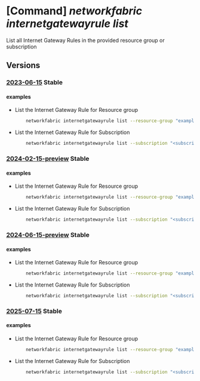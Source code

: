 # [Command] _networkfabric internetgatewayrule list_

List all Internet Gateway Rules in the provided resource group or subscription

## Versions

### [2023-06-15](/Resources/mgmt-plane/L3N1YnNjcmlwdGlvbnMve30vcHJvdmlkZXJzL21pY3Jvc29mdC5tYW5hZ2VkbmV0d29ya2ZhYnJpYy9pbnRlcm5ldGdhdGV3YXlydWxlcw==/2023-06-15.xml) **Stable**

<!-- mgmt-plane /subscriptions/{}/providers/microsoft.managednetworkfabric/internetgatewayrules 2023-06-15 -->
<!-- mgmt-plane /subscriptions/{}/resourcegroups/{}/providers/microsoft.managednetworkfabric/internetgatewayrules 2023-06-15 -->

#### examples

- List the Internet Gateway Rule for Resource group
    ```bash
        networkfabric internetgatewayrule list --resource-group "example-rg"
    ```

- List the Internet Gateway Rule for Subscription
    ```bash
        networkfabric internetgatewayrule list --subscription "<subscriptionId>"
    ```

### [2024-02-15-preview](/Resources/mgmt-plane/L3N1YnNjcmlwdGlvbnMve30vcHJvdmlkZXJzL21pY3Jvc29mdC5tYW5hZ2VkbmV0d29ya2ZhYnJpYy9pbnRlcm5ldGdhdGV3YXlydWxlcw==/2024-02-15-preview.xml) **Stable**

<!-- mgmt-plane /subscriptions/{}/providers/microsoft.managednetworkfabric/internetgatewayrules 2024-02-15-preview -->
<!-- mgmt-plane /subscriptions/{}/resourcegroups/{}/providers/microsoft.managednetworkfabric/internetgatewayrules 2024-02-15-preview -->

#### examples

- List the Internet Gateway Rule for Resource group
    ```bash
        networkfabric internetgatewayrule list --resource-group "example-rg"
    ```

- List the Internet Gateway Rule for Subscription
    ```bash
        networkfabric internetgatewayrule list --subscription "<subscriptionId>"
    ```

### [2024-06-15-preview](/Resources/mgmt-plane/L3N1YnNjcmlwdGlvbnMve30vcHJvdmlkZXJzL21pY3Jvc29mdC5tYW5hZ2VkbmV0d29ya2ZhYnJpYy9pbnRlcm5ldGdhdGV3YXlydWxlcw==/2024-06-15-preview.xml) **Stable**

<!-- mgmt-plane /subscriptions/{}/providers/microsoft.managednetworkfabric/internetgatewayrules 2024-06-15-preview -->
<!-- mgmt-plane /subscriptions/{}/resourcegroups/{}/providers/microsoft.managednetworkfabric/internetgatewayrules 2024-06-15-preview -->

#### examples

- List the Internet Gateway Rule for Resource group
    ```bash
        networkfabric internetgatewayrule list --resource-group "example-rg"
    ```

- List the Internet Gateway Rule for Subscription
    ```bash
        networkfabric internetgatewayrule list --subscription "<subscriptionId>"
    ```

### [2025-07-15](/Resources/mgmt-plane/L3N1YnNjcmlwdGlvbnMve30vcHJvdmlkZXJzL21pY3Jvc29mdC5tYW5hZ2VkbmV0d29ya2ZhYnJpYy9pbnRlcm5ldGdhdGV3YXlydWxlcw==/2025-07-15.xml) **Stable**

<!-- mgmt-plane /subscriptions/{}/providers/microsoft.managednetworkfabric/internetgatewayrules 2025-07-15 -->
<!-- mgmt-plane /subscriptions/{}/resourcegroups/{}/providers/microsoft.managednetworkfabric/internetgatewayrules 2025-07-15 -->

#### examples

- List the Internet Gateway Rule for Resource group
    ```bash
        networkfabric internetgatewayrule list --resource-group "example-rg"
    ```

- List the Internet Gateway Rule for Subscription
    ```bash
        networkfabric internetgatewayrule list --subscription "<subscriptionId>"
    ```
